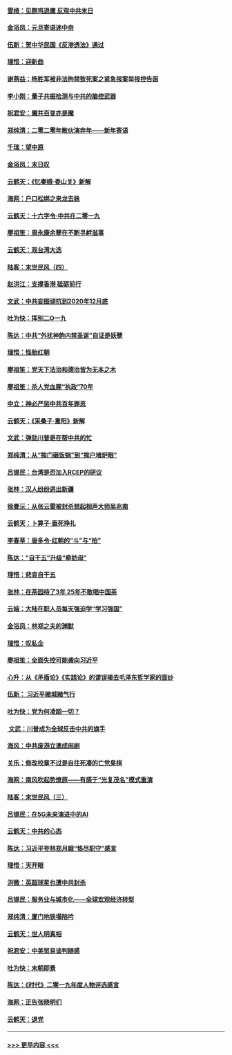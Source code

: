 #### [雪绮：见群鸡退鹰  反观中共末日](../pages/nsc993/n11762112.md?t=01021533) 
#### [金浴凤：元旦寄语迷中帝](../pages/nsc993/n11761788.md?t=01021533) 
#### [伍新：贺中华民国《反渗透法》通过](../pages/nsc993/n11761994.md?t=01021533) 
#### [理悟：迎新曲](../pages/nsc993/n11761152.md?t=01021533) 
#### [谢燕益：杨胜军被非法拘禁致死案之紧急报案举报控告函](../pages/nsc993/n11756134.md?t=01021533) 
#### [李小刚：量子共振检测与中共的脑控武器](../pages/nsc993/n11754518.md?t=01021533) 
#### [祝君安：魔共百变亦是魔](../pages/nsc993/n11754469.md?t=01021533) 
#### [郑纯清：二零二零年散伙演弃年——新年寄语](../pages/nsc993/n11754195.md?t=01021533) 
#### [千瑞：望中原](../pages/nsc993/n11754159.md?t=01021533) 
#### [金浴凤：末日叹](../pages/nsc993/n11752359.md?t=01021533) 
#### [云鹤天：《忆秦娥‧娄山关》新解](../pages/nsc993/n11752348.md?t=01021533) 
#### [海网：户口松绑之来龙去脉](../pages/nsc993/n11752328.md?t=01021533) 
#### [云鹤天：十六字令‧中共在二零一九](../pages/nsc993/n11752305.md?t=01021533) 
#### [廖祖笙：周永康余孽在不断寻衅滋事](../pages/nsc993/n11751013.md?t=01021533) 
#### [云鹤天：观台湾大选](../pages/nsc993/n11751007.md?t=01021533) 
#### [陆客：末世民风（四）](../pages/nsc993/n11749203.md?t=01021533) 
#### [赵洪江：支撑香港 砥砺前行](../pages/nsc993/n11748482.md?t=01021533) 
#### [文武：中共妄图顽抗到2020年12月底](../pages/nsc993/n11748446.md?t=01021533) 
#### [吐为快：挥别二O一九](../pages/nsc993/n11748411.md?t=01021533) 
#### [陈达：中共“外扰神韵内禁圣诞”自证是妖孽](../pages/nsc993/n11748226.md?t=01021533) 
#### [理悟：怪胎红朝](../pages/nsc993/n11748206.md?t=01021533) 
#### [廖祖笙：党天下法治和德治皆为无本之木](../pages/nsc993/n11748135.md?t=01021533) 
#### [廖祖笙：杀人党血腥“执政”70年](../pages/nsc993/n11745144.md?t=01021533) 
#### [中立：神必严惩中共百年罪恶](../pages/nsc993/n11744970.md?t=01021533) 
#### [云鹤天：《采桑子‧重阳》新解](../pages/nsc993/n11744948.md?t=01021533) 
#### [文武：弹劾川普是在帮中共的忙](../pages/nsc993/n11744758.md?t=01021533) 
#### [郑纯清：从“挨门砸饭锅”到“挨户堵炉眼”](../pages/nsc993/n11744745.md?t=01021533) 
#### [吕锡民：台湾是否加入RCEP的研议](../pages/nsc993/n11744701.md?t=01021533) 
#### [张林：汉人纷纷逃出新疆](../pages/nsc993/n11743530.md?t=01021533) 
#### [徐曼沅：从张云雷被封杀想起相声大师吴兆南](../pages/nsc993/n11741816.md?t=01021533) 
#### [云鹤天：卜算子‧垂死挣扎](../pages/nsc993/n11739956.md?t=01021533) 
#### [李春草：唐多令‧红朝的“斗”与“拍”](../pages/nsc993/n11739830.md?t=01021533) 
#### [陈达：“自干五”升级“牵妨母”](../pages/nsc993/n11739724.md?t=01021533) 
#### [理悟：悲哀自干五](../pages/nsc993/n11739547.md?t=01021533) 
#### [张林：在茶园待了3年 25年不敢喝中国茶](../pages/nsc993/n11739240.md?t=01021533) 
#### [云端：大陆在职人员每天强迫学“学习强国”](../pages/nsc993/n11738735.md?t=01021533) 
#### [金浴凤：林郑之夫的渊默](../pages/nsc993/n11737735.md?t=01021533) 
#### [理悟：叹私企](../pages/nsc993/n11737715.md?t=01021533) 
#### [廖祖笙：全面失控可能袭向习近平](../pages/nsc993/n11737704.md?t=01021533) 
#### [心升：从《矛盾论》《实践论》的谬误揭去毛泽东哲学家的面纱](../pages/nsc993/n11736962.md?t=01021533) 
#### [伍新： 习近平赌城赌气行](../pages/nsc993/n11736929.md?t=01021533) 
#### [吐为快：党为何凌蹈一切？](../pages/nsc993/n11736915.md?t=01021533) 
#### [ 文武：川普成为全球反击中共的旗手](../pages/nsc993/n11736882.md?t=01021533) 
#### [海风：中共废港立澳成闹剧](../pages/nsc993/n11735857.md?t=01021533) 
#### [关乐：修改校章不过是自往死凑的亡党臭棋](../pages/nsc993/n11735097.md?t=01021533) 
#### [海网：南风吹起势燎原——有感于“光复茂名”模式重演](../pages/nsc993/n11732308.md?t=01021533) 
#### [陆客：末世民风（三）](../pages/nsc993/n11732211.md?t=01021533) 
#### [吕锡民：在5G未来演进中的AI](../pages/nsc993/n11730010.md?t=01021533) 
#### [云鹤天：中共的心态](../pages/nsc993/n11729906.md?t=01021533) 
#### [陈达：习近平夸林郑月娥“恪尽职守”感言](../pages/nsc993/n11729881.md?t=01021533) 
#### [理悟：天开眼](../pages/nsc993/n11729699.md?t=01021533) 
#### [洪微：英超球星也遭中共封杀](../pages/nsc993/n11727243.md?t=01021533) 
#### [吕锡民：服务业与城市化——全球宏观经济转型](../pages/nsc993/n11725845.md?t=01021533) 
#### [郑纯清：厦门地铁塌陷吟](../pages/nsc993/n11725813.md?t=01021533) 
#### [云鹤天：世人明真相](../pages/nsc993/n11725621.md?t=01021533) 
#### [祝君安：中美贸易谈判随感](../pages/nsc993/n11725609.md?t=01021533) 
#### [吐为快：末朝即景](../pages/nsc993/n11723365.md?t=01021533) 
#### [陈达：《时代》二零一九年度人物评选感言](../pages/nsc993/n11723337.md?t=01021533) 
#### [海网：正告张晓明们](../pages/nsc993/n11723228.md?t=01021533) 
#### [云鹤天：退党](../pages/nsc993/n11723056.md?t=01021533) 

----
#### [ >>> 更早内容 <<< ](../indexes/nsc993-earlier.md)
